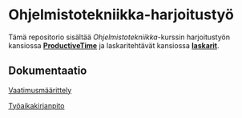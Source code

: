 # Ohjelmistotekniikka-harjoitustyö

Tämä repositorio sisältää *Ohjelmistotekniikka*-kurssin harjoitustyön kansiossa [**ProductiveTime**](ProductiveTime) ja laskaritehtävät kansiossa [**laskarit**](laskarit).

## Dokumentaatio

[Vaatimusmäärittely](ProductiveTime/dokumentointi/vaatimusmäärittely.md)

[Työaikakirjanpito](ProductiveTime/dokumentointi/työaikakirjanpito.md)
